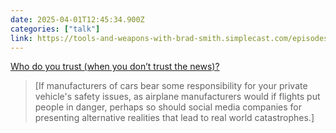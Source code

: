 ```yaml
---
date: 2025-04-01T12:45:34.900Z
categories: ["talk"]
link: https://tools-and-weapons-with-brad-smith.simplecast.com/episodes/trevor-noah-who-do-you-trust-when-you-dont-trust-the-news
---
```

[Who do you trust (when you don’t trust the news)?](https://tools-and-weapons-with-brad-smith.simplecast.com/episodes/trevor-noah-who-do-you-trust-when-you-dont-trust-the-news)

> [If manufacturers of cars bear some responsibility for your private vehicle's safety issues, as airplane manufacturers would if flights put people in danger, perhaps so should social media companies for presenting alternative realities that lead to real world catastrophes.]
